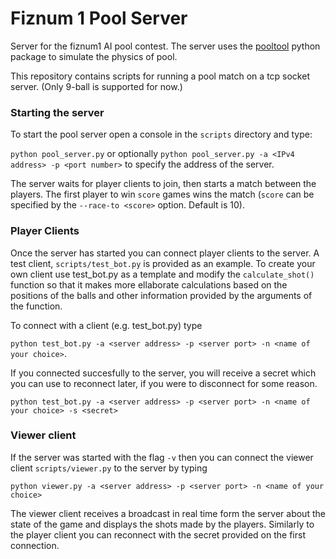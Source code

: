 # Fiznum 1 Pool Server

Server for the fiznum1 AI pool contest. The server uses the [pooltool](https://github.com/ekiefl/pooltool) python package to simulate the physics of pool.

This repository contains scripts for running a pool match on a tcp socket server. (Only 9-ball is supported for now.)

### Starting the server

To start the pool server open a console in the `scripts` directory and type:

`python pool_server.py` or optionally `python pool_server.py -a <IPv4 address> -p <port number>` to specify the address of the server.

The server waits for player clients to join, then starts a match between the players. The first player to win `score` games wins the match (`score` can be specified by the `--race-to <score>` option. Default is 10). 

### Player Clients

Once the server has started you can connect player clients to the server. A test client, `scripts/test_bot.py` is provided as an example. To create your own client use test_bot.py as a template and modify the `calculate_shot()` function so that it makes more ellaborate calculations based on the positions of the balls and other information provided by the arguments of the function. 

To connect with a client (e.g. test_bot.py) type

`python test_bot.py -a <server address> -p <server port> -n <name of your choice>`. 

If you connected succesfully to the server, you will receive a secret which you can use to reconnect later, if you were to disconnect for some reason.

`python test_bot.py -a <server address> -p <server port> -n <name of your choice> -s <secret>`

### Viewer client

If the server was started with the flag `-v` then you can connect the viewer client `scripts/viewer.py` to the server by typing

`python viewer.py -a <server address> -p <server port> -n <name of your choice>`

The viewer client receives a broadcast in real time form the server about the state of the game and displays the shots made by the players. Similarly to the player client you can reconnect with the secret provided on the first connection.

